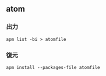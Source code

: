 ## atom

### 出力

```
apm list -bi > atomfile
```

### 復元

```
apm install --packages-file atomfile
```


